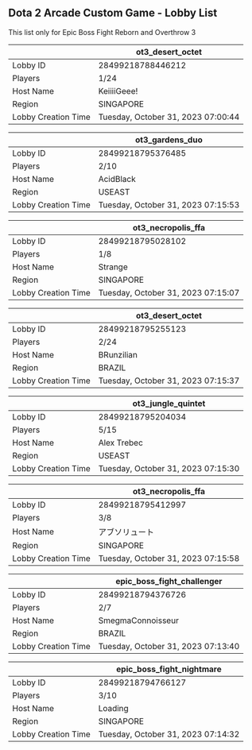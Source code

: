 ## Dota 2 Arcade Custom Game - Lobby List

This list only for Epic Boss Fight Reborn and Overthrow 3

|  | ot3_desert_octet |
| ------ | ------ |
| Lobby ID | 28499218788446212 |
| Players | 1/24 |
| Host Name | KeiiiiGeee! |
| Region | SINGAPORE |
| Lobby Creation Time | Tuesday, October 31, 2023 07:00:44 |


|  | ot3_gardens_duo |
| ------ | ------ |
| Lobby ID | 28499218795376485 |
| Players | 2/10 |
| Host Name | AcidBlack |
| Region | USEAST |
| Lobby Creation Time | Tuesday, October 31, 2023 07:15:53 |


|  | ot3_necropolis_ffa |
| ------ | ------ |
| Lobby ID | 28499218795028102 |
| Players | 1/8 |
| Host Name | Strange | 妙 |
| Region | SINGAPORE |
| Lobby Creation Time | Tuesday, October 31, 2023 07:15:07 |


|  | ot3_desert_octet |
| ------ | ------ |
| Lobby ID | 28499218795255123 |
| Players | 2/24 |
| Host Name | BRunzilian |
| Region | BRAZIL |
| Lobby Creation Time | Tuesday, October 31, 2023 07:15:37 |


|  | ot3_jungle_quintet |
| ------ | ------ |
| Lobby ID | 28499218795204034 |
| Players | 5/15 |
| Host Name | Alex Trebec |
| Region | USEAST |
| Lobby Creation Time | Tuesday, October 31, 2023 07:15:30 |


|  | ot3_necropolis_ffa |
| ------ | ------ |
| Lobby ID | 28499218795412997 |
| Players | 3/8 |
| Host Name | アブソリュート |
| Region | SINGAPORE |
| Lobby Creation Time | Tuesday, October 31, 2023 07:15:58 |


|  | epic_boss_fight_challenger |
| ------ | ------ |
| Lobby ID | 28499218794376726 |
| Players | 2/7 |
| Host Name | SmegmaConnoisseur |
| Region | BRAZIL |
| Lobby Creation Time | Tuesday, October 31, 2023 07:13:40 |


|  | epic_boss_fight_nightmare |
| ------ | ------ |
| Lobby ID | 28499218794766127 |
| Players | 3/10 |
| Host Name | Loading |
| Region | SINGAPORE |
| Lobby Creation Time | Tuesday, October 31, 2023 07:14:32 |


